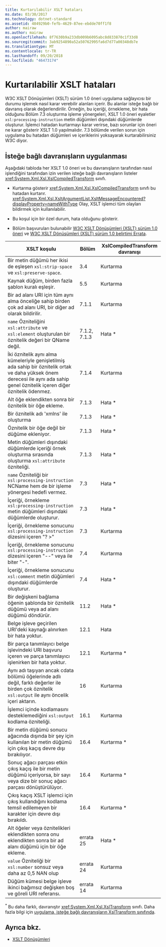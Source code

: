 ```yaml
---
title: Kurtarılabilir XSLT hataları
ms.date: 03/30/2017
ms.technology: dotnet-standard
ms.assetid: 484929b0-fefb-4629-87ee-ebdde70ff1f8
author: mairaw
ms.author: mairaw
ms.openlocfilehash: 8f7630b9a233db009b6095abc8d833870c1f33d8
ms.sourcegitcommit: 3ab9254890a52a50762995fa6d7d77a00348db7e
ms.translationtype: MT
ms.contentlocale: tr-TR
ms.lasthandoff: 09/20/2018
ms.locfileid: "46473174"
---
```

# <a name="recoverable-xslt-errors"></a>Kurtarılabilir XSLT hataları
W3C XSLT Dönüşümleri (XSLT) sürüm 1.0 öneri uygulama sağlayıcısı bir durumu işlemek nasıl karar verebilir alanları içerir. Bu alanlar isteğe bağlı bir davranış olarak değerlendirilir. Örneğin, bu içeriği, örnekleme, bir hata olduğunu Bölüm 7.3 oluşturma işleme yönergeleri, XSLT 1.0 öneri eyaletler `xsl:processing-instruction` metin düğümleri dışındaki düğümlerde oluşturur. İşlemci hatadan kurtarmayı karar verirse, bazı sorunlar için öneri ne karar gösterir XSLT 1.0 yapılmalıdır. 7.3 bölümde verilen sorun için uygulama bu hatadan düğümleri ve içeriklerini yoksayarak kurtarabilirsiniz W3C diyor.  
  
## <a name="discretionary-behaviors"></a>İsteğe bağlı davranışların uygulanması  
 Aşağıdaki tabloda her XSLT 1.0 öneri ve bu davranışların tarafından nasıl işlendiğini tarafından izin verilen isteğe bağlı davranışların listeler <xref:System.Xml.Xsl.XslCompiledTransform> sınıfı.  
  
-   Kurtarma gösterir <xref:System.Xml.Xsl.XslCompiledTransform> sınıfı bu hatadan kurtarır. <xref:System.Xml.Xsl.XsltArgumentList.XsltMessageEncountered?displayProperty=nameWithType> Olay, XSLT işlemci tüm olayları bildirmek için kullanılabilir.  
  
-   Bu koşul için bir özel durum, hata olduğunu gösterir.  
  
-   Bölüm başvuruları bulunabilir [W3C XSLT Dönüşümleri (XSLT) sürüm 1.0 öneri](http://www.w3.org/TR/xslt) ve [W3C XSLT Dönüşümleri (XSLT) sürüm 1.0 belirtimi Errata](https://www.w3.org/1999/11/REC-xslt-19991116-errata/).  
  
|XSLT koşulu|Bölüm|XslCompiledTransform davranışı|  
|--------------------|-------------|-----------------------------------|  
|Bir metin düğümü her ikisi de eşleşen `xsl:strip-space` ve `xsl:preserve-space`.|3.4|Kurtarma|  
|Kaynak düğüm, birden fazla şablon kuralı eşleşir.|5.5|Kurtarma|  
|Bir ad alanı URI için tüm aynı alma önceliğe sahip birden çok ad alanı URI, bir diğer ad olarak bildirilir.|7.1.1|Kurtarma|  
|`name` Özniteliğini `xsl:attribute` ve `xsl:element` oluşturulan bir öznitelik değeri bir QName değil.|7.1.2, 7.1.3|Hata *|  
|İki öznitelik aynı alma kümeleriyle genişletilmiş ada sahip bir öznitelik ortak ve daha yüksek önem derecesi ile aynı ada sahip genel öznitelik içeren diğer öznitelik ödenmez.|7.1.4|Kurtarma|  
|Alt öğe eklendikten sonra bir öznitelik bir öğe ekleme.|7.1.3|Hata *|  
|Bir öznitelik adı 'xmlns' ile oluşturma|7.1.3|Hata *|  
|Öznitelik bir öğe değil bir düğüme ekleniyor.|7.1.3|Hata *|  
|Metin düğümleri dışındaki düğümlerde içeriği örnek oluşturma sırasında oluşturma `xsl:attribute` özniteliği.|7.1.3|Hata *|  
|`name` Özniteliği bir `xsl:processing-instruction` NCName hem de bir işleme yönergesi hedefi vermez.|7.3|Hata *|  
|İçeriği, örnekleme `xsl:processing-instruction` metin düğümleri dışındaki düğümlerde oluşturur.|7.3|Hata *|  
|İçeriği, örnekleme sonucunu `xsl:processing-instruction` dizesini içeren "? >"|7.3|Kurtarma|  
|İçeriği, örnekleme sonucunu `xsl:processing-instruction` dizesini içeren "--" veya ile biter "-".|7.4|Kurtarma|  
|İçeriği, örnekleme sonucunu `xsl:comment` metin düğümleri dışındaki düğümlerde oluşturur.|7.4|Hata *|  
|Bir değişkeni bağlama öğenin şablonda bir öznitelik düğümü veya ad alanı düğümü döndürür.|11.2|Hata *|  
|Belge işleve geçirilen URI'deki kaynağı alınırken bir hata yoktur.|12.1|Hata|  
|Bir parça tanımlayıcı belge işlevindeki URI başvuru içeren ve parça tanımlayıcı işlenirken bir hata yoktur.|12.1|Kurtarma *|  
|Aynı adı taşıyan ancak cdata bölümü öğelerinde adlı değil, farklı değerler ile birden çok öznitelik `xsl:output` ile aynı öncelik içeri aktarın.|16|Kurtarma|  
|İşlemci içinde kodlamasını desteklemediğini `xsl:output` kodlama özniteliği.|16.1|Kurtarma|  
|Bir metin düğümü sonucu ağacında dışında bir şey için kullanılan bir metin düğümü için çıkış kaçış devre dışı bırakılıyor.|16.4|Kurtarma *|  
|Sonuç ağacı parçası etkin çıkış kaçış ile bir metin düğümü içeriyorsa, bir sayı veya dize bir sonuç ağacı parçası dönüştürülüyor.|16.4|Kurtarma *|  
|Çıkış kaçış XSLT işlemci için çıkış kullandığını kodlama temsil edilemeyen bir karakter için devre dışı bırakıldı.|16.4|Kurtarma *|  
|Alt öğeler veya öznitelikleri eklendikten sonra onu eklendikten sonra bir ad alanı düğümü için bir öğe ekleme.|errata 25|Hata *|  
|`value` Özniteliği bir `xsl:number` sonsuz veya daha az 0,5 NAN olup|errata 24|Kurtarma|  
|Düğüm kümesi belge işleve ikinci bağımsız değişken boş ve göreli URI referansı.|errata 14|Kurtarma|  
  
 <sup>*</sup> Bu daha farklı, davranıştır <xref:System.Xml.Xsl.XslTransform> sınıfı. Daha fazla bilgi için [uygulama, isteğe bağlı davranışların XslTransform sınıfında](../../../../docs/standard/data/xml/implementation-of-discretionary-behaviors-in-the-xsltransform-class.md).  
  
## <a name="see-also"></a>Ayrıca bkz.

- [XSLT Dönüşümleri](../../../../docs/standard/data/xml/xslt-transformations.md)
